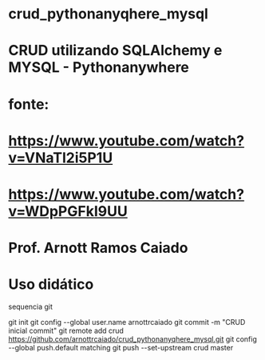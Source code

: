 # crud_pythonanyqhere_mysql
# CRUD utilizando SQLAlchemy e MYSQL - Pythonanywhere
# fonte:
#   https://www.youtube.com/watch?v=VNaTl2i5P1U
#   https://www.youtube.com/watch?v=WDpPGFkI9UU
# Prof. Arnott Ramos Caiado
# Uso didático

sequencia git

git init
git config --global user.name arnottrcaiado
git commit -m "CRUD inicial commit"
git remote add crud https://github.com/arnottrcaiado/crud_pythonanyqhere_mysql.git
git config --global push.default matching
git push --set-upstream crud master
